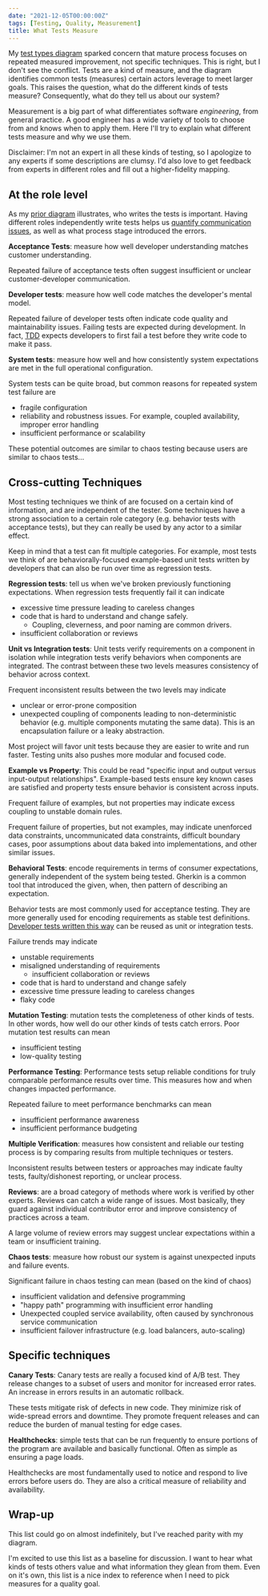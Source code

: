 ```yaml
---
date: "2021-12-05T00:00:00Z"
tags: [Testing, Quality, Measurement]
title: What Tests Measure
---
```


My [test types diagram](../posts/2021-08-30-Test-Types-and-Lifecycle-Phases.md) sparked concern that mature process focuses on repeated measured improvement, not specific techniques. This is right, but I don't see the conflict. Tests are a kind of measure, and the diagram identifies common tests (measures) certain actors leverage to meet larger goals. This raises the question, what do the different kinds of tests measure? Consequently, what do they tell us about our system?
<!--more-->


Measurement is a big part of what differentiates software *engineering*, from general practice. A good engineer has a wide variety of tools to choose from and knows when to apply them. Here I'll try to explain what different tests measure and why we use them.

Disclaimer: I'm not an expert in all these kinds of testing, so I apologize to any experts if some descriptions are clumsy. I'd also love to get feedback from experts in different roles and fill out a higher-fidelity mapping.

## At the role level

As my [prior diagram](../posts/2021-08-30-Test-Types-and-Lifecycle-Phases.md) illustrates, who writes the tests is important. Having different roles independently write tests helps us [quantify communication issues](https://spencerfarley.com/2021/03/19/quantified-communication-customer-to-code/), as well as what process stage introduced the errors. 

**Acceptance Tests**: measure how well developer understanding matches customer understanding.

Repeated failure of acceptance tests often suggest insufficient or unclear customer-developer communication.

**Developer tests**: measure how well code matches the developer's mental model. 

Repeated failure of developer tests often indicate code quality and maintainability issues. Failing tests are expected during development. In fact, [TDD](https://en.wikipedia.org/wiki/Test-driven_development) expects developers to first fail a test before they write code to make it pass.

**System tests**: measure how well and how consistently system expectations are met in the full operational configuration.

System tests can be quite broad, but common reasons for repeated system test failure are
- fragile configuration
- reliability and robustness issues. For example, coupled availability, improper error handling
- insufficient performance or scalability

These potential outcomes are similar to chaos testing because users are similar to chaos tests...

## Cross-cutting Techniques

Most testing techniques we think of are focused on a certain kind of information, and are independent of the tester. Some techniques have a strong association to a certain role category (e.g. behavior tests with acceptance tests), but they can really be used by any actor to a similar effect.

Keep in mind that a test can fit multiple categories. For example, most tests we think of are behaviorally-focused example-based unit tests written by developers that can also be run over time as regression tests.


**Regression tests**: tell us when we've broken previously functioning expectations. When regression tests frequently fail it can indicate
- excessive time pressure leading to careless changes
- code that is hard to understand and change safely.
  - Coupling, cleverness, and poor naming are common drivers. 
- insufficient collaboration or reviews


**Unit vs Integration tests**: Unit tests verify requirements on a component in isolation while integration tests verify behaviors when components are integrated. The contrast between these two levels measures consistency of behavior across context.

Frequent inconsistent results between the two levels may indicate
- unclear or error-prone composition
- unexpected coupling of components leading to non-deterministic behavior (e.g. multiple components mutating the same data). This is an encapsulation failure or a leaky abstraction.

Most project will favor unit tests because they are easier to write and run faster. Testing units also pushes more modular and focused code.

**Example vs Property**: This could be read "specific input and output versus input-output relationships". Example-based tests ensure key known cases are satisfied and property tests ensure behavior is consistent across inputs.

Frequent failure of examples, but not properties may indicate excess coupling to unstable domain rules.

Frequent failure of properties, but not examples, may indicate unenforced data constraints, uncommunicated data constraints, difficult boundary cases, poor assumptions about data baked into implementations, and other similar issues.

**Behavioral Tests**: encode requirements in terms of consumer expectations, generally independent of the system being tested. Gherkin is a common tool that introduced the given, when, then pattern of describing an expectation. 

Behavior tests are most commonly used for acceptance testing. They are more generally used for encoding requirements as stable test definitions. [Developer tests written this way](../posts/2020-08-21-Test-Api-InPractice.md) can be reused as unit or integration tests.

Failure trends may indicate
- unstable requirements
- misaligned understanding of requirements
  - insufficient collaboration or reviews
- code that is hard to understand and change safely
- excessive time pressure leading to careless changes
- flaky code

**Mutation Testing**: mutation tests the completeness of other kinds of tests. In other words, how well do our other kinds of tests catch errors. Poor mutation test results can mean
- insufficient testing
- low-quality testing

**Performance Testing**: Performance tests setup reliable conditions for truly comparable performance results over time. This measures how and when changes impacted performance.

Repeated failure to meet performance benchmarks can mean
- insufficient performance awareness
- insufficient performance budgeting

**Multiple Verification**: measures how consistent and reliable our testing process is by comparing results from multiple techniques or testers.

Inconsistent results between testers or approaches may indicate faulty tests, faulty/dishonest reporting, or unclear process.

**Reviews**: are a broad category of methods where work is verified by other experts.  Reviews can catch a wide range of issues. Most basically, they guard against individual contributor error and improve consistency of practices across a team.

A large volume of review errors may suggest unclear expectations within a team or insufficient training.


**Chaos tests**: measure how robust our system is against unexpected inputs and failure events.

Significant failure in chaos testing can mean (based on the kind of chaos)
- insufficient validation and defensive programming
- "happy path" programming with insufficient error handling
- Unexpected coupled service availability, often caused by synchronous service communication
- insufficient failover infrastructure (e.g. load balancers, auto-scaling)


## Specific techniques

**Canary Tests**: Canary tests are really a focused kind of A/B test. They release changes to a subset of users and monitor for increased error rates. An increase in errors results in an automatic rollback.

These tests mitigate risk of defects in new code. They minimize risk of wide-spread errors and downtime. They promote frequent releases and can reduce the burden of manual testing for edge cases.

**Healthchecks**: simple tests that can be run frequently to ensure portions of the program are available and basically functional. Often as simple as ensuring a page loads.

Healthchecks are most fundamentally used to notice and respond to live errors before users do. They are also a critical measure of reliability and availability.


## Wrap-up
This list could go on almost indefinitely, but I've reached parity with my diagram.

I'm excited to use this list as a baseline for discussion. I want to hear what kinds of tests others value and what information they glean from them. Even on it's own, this list is a nice index to reference when I need to pick measures for a quality goal.
